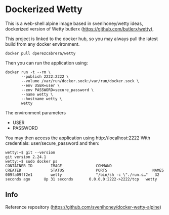 Dockerized Wetty
================

This is a web-shell alpine image based in svenihoney/wetty ideas, dockerized version of Wetty butlerx (https://github.com/butlerx/wetty), 

This project is linked to the docker hub, so you may always pull the latest build from any docker environment.

```
docker pull dperezcabrera/wetty
```

Then you can run the application using:

```
docker run -t --rm \ 
       --publish 2222:2222 \
       --volume /var/run/docker.sock:/var/run/docker.sock \
       --env USER=user \
       --env PASSWORD=secure_password \
       --name wetty \
       --hostname wetty \
       wetty
```
The environment parameters 

- USER
- PASSWORD


You may then access the application using http://localhost:2222
With credentials: user/secure_password and then:

```
wetty:~$ git --version
git version 2.24.1
wetty:~$ sudo docker ps
CONTAINER ID        IMAGE               COMMAND                   CREATED             STATUS              PORTS                    NAMES
009fa09ff2e1        wetty               "/bin/sh -c \"./run.s…"   32 seconds ago      Up 31 seconds       0.0.0.0:2222->2222/tcp   wetty
```


Info
----
Reference repository (https://github.com/svenihoney/docker-wetty-alpine)

